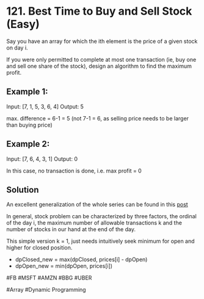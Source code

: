 # 121. Best Time to Buy and Sell Stock (Easy)

Say you have an array for which the ith element is the price of a given stock on day i.

If you were only permitted to complete at most one transaction (ie, buy one and sell one share of the stock), design an algorithm to find the maximum profit.

## Example 1:
Input: [7, 1, 5, 3, 6, 4]
Output: 5

max. difference = 6-1 = 5 (not 7-1 = 6, as selling price needs to be larger than buying price)

## Example 2:
Input: [7, 6, 4, 3, 1]
Output: 0

In this case, no transaction is done, i.e. max profit = 0

## Solution
An excellent generalization of the whole series can be found in this [post](https://leetcode.com/problems/best-time-to-buy-and-sell-stock-with-transaction-fee/discuss/108870/Most-consistent-ways-of-dealing-with-the-series-of-stock-problems)

In general, stock problem can be characterized by three factors, the ordinal of the day i, the maximum number of allowable transactions k and the number of stocks in our hand at the end of the day.

This simple version k = 1, just needs intuitively seek minimum for open and higher for closed position.
- dpClosed_new = max(dpClosed, prices[i] - dpOpen)
- dpOpen_new  = min(dpOpen, prices[i])

#FB #MSFT #AMZN #BBG #UBER

#Array #Dynamic Programming
